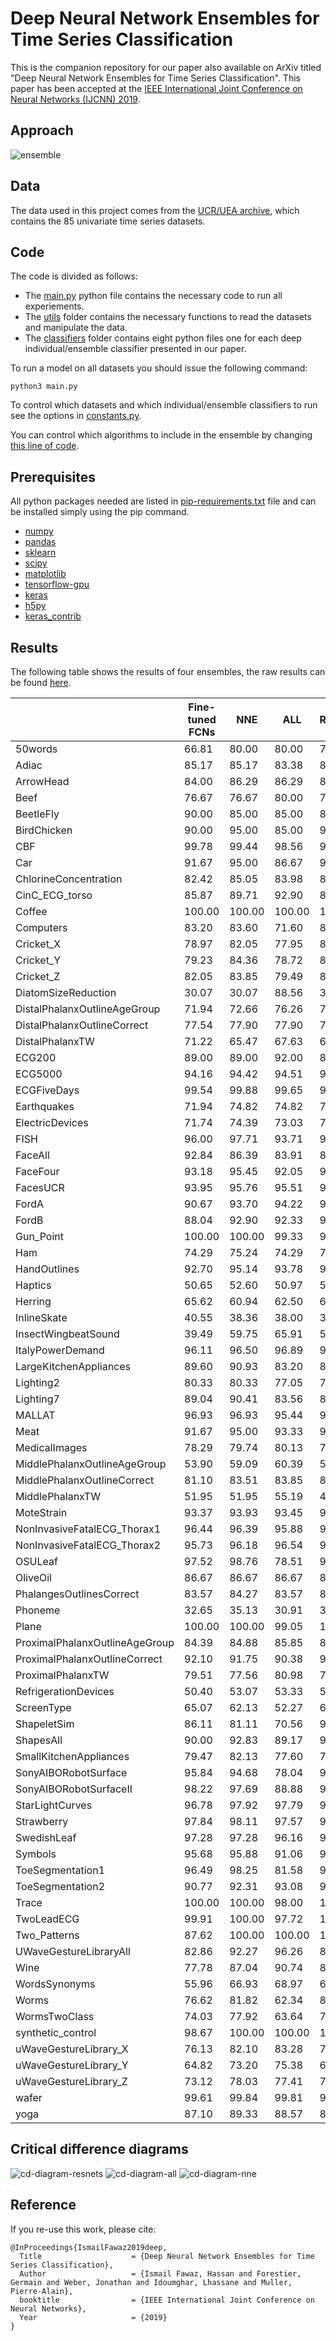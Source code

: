 # Deep Neural Network Ensembles for Time Series Classification
This is the companion repository for our paper also available on ArXiv titled "Deep Neural Network Ensembles for Time Series Classification". This paper has been accepted at the [IEEE International Joint Conference on Neural Networks (IJCNN) 2019](https://www.ijcnn.org/). 

## Approach
![ensemble](https://github.com/hfawaz/ijcnn19ensemble/blob/master/png/ensemble.png)

## Data 
The data used in this project comes from the [UCR/UEA archive](http://timeseriesclassification.com/TSC.zip), which contains the 85 univariate time series datasets. 

## Code 
The code is divided as follows: 
* The [main.py](https://github.com/hfawaz/ijcnn19ensemble/blob/master/src/main.py) python file contains the necessary code to run all experiements. 
* The [utils](https://github.com/hfawaz/ijcnn19ensemble/blob/master/src/utils/) folder contains the necessary functions to read the datasets and manipulate the data.
* The [classifiers](https://github.com/hfawaz/ijcnn19ensemble/tree/master/src/classifiers) folder contains eight python files one for each deep individual/ensemble classifier presented in our paper. 

To run a model on all datasets you should issue the following command: 
```
python3 main.py
```
To control which datasets and which individual/ensemble classifiers to run see the options in [constants.py](https://github.com/hfawaz/ijcnn19ensemble/blob/master/src/utils/constants.py).  

You can control which algorithms to include in the ensemble by changing [this line of code](https://github.com/hfawaz/ijcnn19ensemble/blob/cb822a0783ea6bd10359348f727b8fd81ae2c131/src/classifiers/nne.py#L35). 

## Prerequisites
All python packages needed are listed in [pip-requirements.txt](https://github.com/hfawaz/ijcnn19ensemble/blob/master/src/utils/pip-requirements.txt) file and can be installed simply using the pip command.

* [numpy](http://www.numpy.org/)  
* [pandas](https://pandas.pydata.org/)  
* [sklearn](http://scikit-learn.org/stable/)  
* [scipy](https://www.scipy.org/)  
* [matplotlib](https://matplotlib.org/)  
* [tensorflow-gpu](https://www.tensorflow.org/)  
* [keras](https://keras.io/)  
* [h5py](http://docs.h5py.org/en/latest/build.html)
* [keras_contrib](https://www.github.com/keras-team/keras-contrib.git)

## Results
The following table shows the results of four ensembles, the raw results can be found [here](https://github.com/hfawaz/ijcnn19ensemble/blob/master/results/results.csv). 

|                                | Fine-tuned FCNs | NNE    | ALL    | ResNets | 
|--------------------------------|-----------------|--------|--------|---------| 
| 50words                        | 66.81           | 80.00  | 80.00  | 77.14   | 
| Adiac                          | 85.17           | 85.17  | 83.38  | 83.63   | 
| ArrowHead                      | 84.00           | 86.29  | 86.29  | 86.86   | 
| Beef                           | 76.67           | 76.67  | 80.00  | 76.67   | 
| BeetleFly                      | 90.00           | 85.00  | 85.00  | 85.00   | 
| BirdChicken                    | 90.00           | 95.00  | 85.00  | 90.00   | 
| CBF                            | 99.78           | 99.44  | 98.56  | 99.78   | 
| Car                            | 91.67           | 95.00  | 86.67  | 93.33   | 
| ChlorineConcentration          | 82.42           | 85.05  | 83.98  | 85.49   | 
| CinC_ECG_torso                 | 85.87           | 89.71  | 92.90  | 83.55   | 
| Coffee                         | 100.00          | 100.00 | 100.00 | 100.00  | 
| Computers                      | 83.20           | 83.60  | 71.60  | 83.60   | 
| Cricket_X                      | 78.97           | 82.05  | 77.95  | 81.54   | 
| Cricket_Y                      | 79.23           | 84.36  | 78.72  | 82.05   | 
| Cricket_Z                      | 82.05           | 83.85  | 79.49  | 82.05   | 
| DiatomSizeReduction            | 30.07           | 30.07  | 88.56  | 30.07   | 
| DistalPhalanxOutlineAgeGroup   | 71.94           | 72.66  | 76.26  | 73.38   | 
| DistalPhalanxOutlineCorrect    | 77.54           | 77.90  | 77.90  | 78.99   | 
| DistalPhalanxTW                | 71.22           | 65.47  | 67.63  | 66.19   | 
| ECG200                         | 89.00           | 89.00  | 92.00  | 88.00   | 
| ECG5000                        | 94.16           | 94.42  | 94.51  | 93.67   | 
| ECGFiveDays                    | 99.54           | 99.88  | 99.65  | 98.61   | 
| Earthquakes                    | 71.94           | 74.82  | 74.82  | 72.66   | 
| ElectricDevices                | 71.74           | 74.39  | 73.03  | 74.22   | 
| FISH                           | 96.00           | 97.71  | 93.71  | 98.29   | 
| FaceAll                        | 92.84           | 86.39  | 83.91  | 84.02   | 
| FaceFour                       | 93.18           | 95.45  | 92.05  | 95.45   | 
| FacesUCR                       | 93.95           | 95.76  | 95.51  | 95.90   | 
| FordA                          | 90.67           | 93.70  | 94.22  | 92.56   | 
| FordB                          | 88.04           | 92.90  | 92.33  | 92.16   | 
| Gun_Point                      | 100.00          | 100.00 | 99.33  | 99.33   | 
| Ham                            | 74.29           | 75.24  | 74.29  | 78.10   | 
| HandOutlines                   | 92.70           | 95.14  | 93.78  | 93.78   | 
| Haptics                        | 50.65           | 52.60  | 50.97  | 53.25   | 
| Herring                        | 65.62           | 60.94  | 62.50  | 60.94   | 
| InlineSkate                    | 40.55           | 38.36  | 38.00  | 38.55   | 
| InsectWingbeatSound            | 39.49           | 59.75  | 65.91  | 52.73   | 
| ItalyPowerDemand               | 96.11           | 96.50  | 96.89  | 96.40   | 
| LargeKitchenAppliances         | 89.60           | 90.93  | 83.20  | 89.60   | 
| Lighting2                      | 80.33           | 80.33  | 77.05  | 78.69   | 
| Lighting7                      | 89.04           | 90.41  | 83.56  | 83.56   | 
| MALLAT                         | 96.93           | 96.93  | 95.44  | 97.40   | 
| Meat                           | 91.67           | 95.00  | 93.33  | 96.67   | 
| MedicalImages                  | 78.29           | 79.74  | 80.13  | 78.42   | 
| MiddlePhalanxOutlineAgeGroup   | 53.90           | 59.09  | 60.39  | 59.09   | 
| MiddlePhalanxOutlineCorrect    | 81.10           | 83.51  | 83.85  | 83.51   | 
| MiddlePhalanxTW                | 51.95           | 51.95  | 55.19  | 49.35   | 
| MoteStrain                     | 93.37           | 93.93  | 93.45  | 93.05   | 
| NonInvasiveFatalECG_Thorax1    | 96.44           | 96.39  | 95.88  | 95.01   | 
| NonInvasiveFatalECG_Thorax2    | 95.73           | 96.18  | 96.54  | 95.01   | 
| OSULeaf                        | 97.52           | 98.76  | 78.51  | 98.35   | 
| OliveOil                       | 86.67           | 86.67  | 86.67  | 86.67   | 
| PhalangesOutlinesCorrect       | 83.57           | 84.27  | 83.57  | 84.97   | 
| Phoneme                        | 32.65           | 35.13  | 30.91  | 34.81   | 
| Plane                          | 100.00          | 100.00 | 99.05  | 100.00  | 
| ProximalPhalanxOutlineAgeGroup | 84.39           | 84.88  | 85.85  | 85.37   | 
| ProximalPhalanxOutlineCorrect  | 92.10           | 91.75  | 90.38  | 92.10   | 
| ProximalPhalanxTW              | 79.51           | 77.56  | 80.98  | 78.54   | 
| RefrigerationDevices           | 50.40           | 53.07  | 53.33  | 52.80   | 
| ScreenType                     | 65.07           | 62.13  | 52.27  | 62.13   | 
| ShapeletSim                    | 86.11           | 81.11  | 70.56  | 93.89   | 
| ShapesAll                      | 90.00           | 92.83  | 89.17  | 92.00   | 
| SmallKitchenAppliances         | 79.47           | 82.13  | 77.60  | 78.93   | 
| SonyAIBORobotSurface           | 95.84           | 94.68  | 78.04  | 96.17   | 
| SonyAIBORobotSurfaceII         | 98.22           | 97.69  | 88.88  | 98.11   | 
| StarLightCurves                | 96.78           | 97.92  | 97.79  | 97.38   | 
| Strawberry                     | 97.84           | 98.11  | 97.57  | 98.11   | 
| SwedishLeaf                    | 97.28           | 97.28  | 96.16  | 96.48   | 
| Symbols                        | 95.68           | 95.88  | 91.06  | 91.56   | 
| ToeSegmentation1               | 96.49           | 98.25  | 81.58  | 96.05   | 
| ToeSegmentation2               | 90.77           | 92.31  | 93.08  | 91.54   | 
| Trace                          | 100.00          | 100.00 | 98.00  | 100.00  | 
| TwoLeadECG                     | 99.91           | 100.00 | 97.72  | 100.00  | 
| Two_Patterns                   | 87.62           | 100.00 | 100.00 | 100.00  | 
| UWaveGestureLibraryAll         | 82.86           | 92.27  | 96.26  | 87.16   | 
| Wine                           | 77.78           | 87.04  | 90.74  | 83.33   | 
| WordsSynonyms                  | 55.96           | 66.93  | 68.97  | 62.85   | 
| Worms                          | 76.62           | 81.82  | 62.34  | 83.12   | 
| WormsTwoClass                  | 74.03           | 77.92  | 63.64  | 77.92   | 
| synthetic_control              | 98.67           | 100.00 | 100.00 | 100.00  | 
| uWaveGestureLibrary_X          | 76.13           | 82.10  | 83.28  | 79.51   | 
| uWaveGestureLibrary_Y          | 64.82           | 73.20  | 75.38  | 68.68   | 
| uWaveGestureLibrary_Z          | 73.12           | 78.03  | 77.41  | 76.19   | 
| wafer                          | 99.61           | 99.84  | 99.81  | 99.90   | 
| yoga                           | 87.10           | 89.33  | 88.57  | 88.17   | 


## Critical difference diagrams
![cd-diagram-resnets](https://github.com/hfawaz/ijcnn19ensemble/blob/master/png/cd-diagram-resnets.png)
![cd-diagram-all](https://github.com/hfawaz/ijcnn19ensemble/blob/master/png/cd-diagram-all.png)
![cd-diagram-nne](https://github.com/hfawaz/ijcnn19ensemble/blob/master/png/cd-diagram-nne.png)

## Reference

If you re-use this work, please cite:

```
@InProceedings{IsmailFawaz2019deep,
  Title                    = {Deep Neural Network Ensembles for Time Series Classification},
  Author                   = {Ismail Fawaz, Hassan and Forestier, Germain and Weber, Jonathan and Idoumghar, Lhassane and Muller, Pierre-Alain},
  booktitle                = {IEEE International Joint Conference on Neural Networks},
  Year                     = {2019}
}
```
